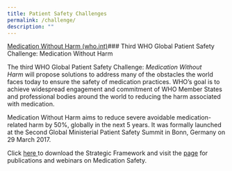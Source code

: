 ```yaml
---
title: Patient Safety Challenges
permalink: /challenge/
description: ""
---
```

[Medication Without Harm (who.int)](https://www.who.int/initiatives/medication-without-harm)### Third WHO Global Patient Safety Challenge: Medication Without Harm

The third WHO Global Patient Safety Challenge: _Medication Without Harm_ will propose solutions to address many of the obstacles the world faces today to ensure the safety of medication practices. WHO’s goal is to achieve widespread engagement and commitment of WHO Member States and professional bodies around the world to reducing the harm associated with medication.

Medication Without Harm aims to reduce severe avoidable medication-related harm by 50%, globally in the next 5 years. It was formally launched at the Second Global Ministerial Patient Safety Summit in Bonn, Germany on 29 March 2017.

Click [here ](https://docisolation.prod.fire.glass/?guid=29b56937-5cef-4d43-3231-7a5f1052ac4c) to download the Strategic Framework and visit the [page](https://www.who.int/initiatives/medication-without-harm) for publications and webinars on Medication Safety.